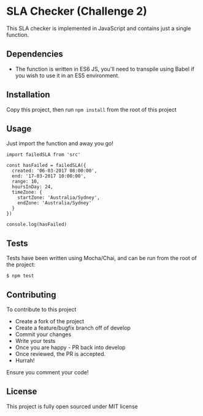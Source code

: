 # SLA Checker (Challenge 2) #

This SLA checker is implemented in JavaScript and contains just a single function.

## Dependencies ##

- The function is written in ES6 JS, you'll need to transpile using Babel if you wish to use it in an ES5 environment.

## Installation ##

Copy this project, then run `npm install` from the root of this project

## Usage ##
Just import the function and away you go! 

```
import failedSLA from 'src'

const hasFailed = failedSLA({
  created: '06-03-2017 08:00:00',
  end: '17-03-2017 10:00:00',
  range: 10,
  hoursInDay: 24,
  timeZone: {
    startZone: 'Australia/Sydney',
    endZone: 'Australia/Sydney'
  }
})

console.log(hasFailed)
```

## Tests ##

Tests have been written using Mocha/Chai, and can be run from the root of the project:
```
$ npm test
```

## Contributing ##

To contribute to this project

- Create a fork of the project
- Create a feature/bugfix branch off of develop
- Commit your changes
- Write your tests
- Once you are happy - PR back into develop
- Once reviewed, the PR is accepted.
- Hurrah!

Ensure you comment your code!

## License ##
This project is fully open sourced under MIT license
